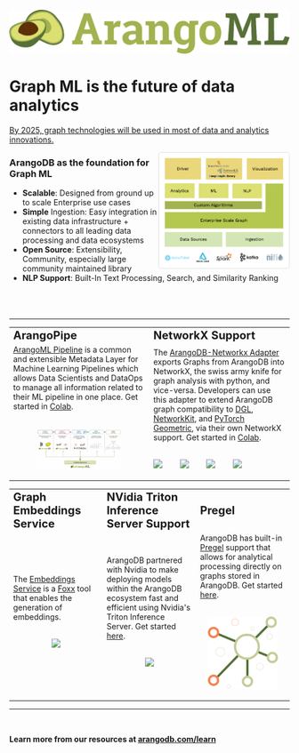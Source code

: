 ![](/assets/logo.png)

# Graph ML is the future of data analytics

[By 2025, graph technologies will be used in most of data and analytics innovations.](https://www.techrepublic.com/article/gartner-top-10-data-and-analytics-technology-trends-for-2021/)



<img height="210" align="right" src="./../assets/arangoml.jpeg" />

### ArangoDB as the foundation for Graph ML
* **Scalable**: Designed from ground up to scale Enterprise use cases 
* **Simple** Ingestion: Easy integration in existing data infrastructure + connectors to all leading data processing and data ecosystems
* **Open Source**: Extensibility, Community, especially large community maintained library
* **NLP Support**: Built-In Text Processing, Search, and Similarity Ranking
<br></br>
<br></br>
---
<table>
 <tr>
    <td width="50%"><b style="font-size:20px">ArangoPipe</b></td>
    <td width="50%"><b style="font-size:20px">NetworkX Support</b></td>
 </tr>
 <tr>
    <td>
        <div>
          <a href="https://github.com/arangoml/arangopipe">ArangoML Pipeline</a> is a common and extensible Metadata Layer for Machine Learning Pipelines which allows Data Scientists and DataOps to manage all information related to their ML pipeline in one place. Get started in <a href="https://colab.research.google.com/github/arangoml/arangopipe/blob/master/examples/Arangopipe_Feature_Examples.ipynb">Colab</a>.
          <br></br>
          <p align="center"><img width="65%" src="./../assets/arangopipe.jpeg" /></p>
        </div>
    </td>
    <td>
        <div>
          The <a href="https://github.com/arangoml/networkx-adapter">ArangoDB-Networkx Adapter</a> exports Graphs from ArangoDB into NetworkX, the swiss army knife for graph analysis with python, and vice-versa. Developers can use this adapter to extend ArangoDB graph compatibility to <a href="https://www.dgl.ai/">DGL</a>, <a href="https://networkit.github.io/">NetworkKit</a>, and <a href="https://www.pyg.org/">PyTorch Geometric</a>, via their own NetworkX support. Get started in <a href="https://colab.research.google.com/github/arangoml/networkx-adapter/blob/master/examples/ArangoDB_NetworkxAdapter.ipynb">Colab</a>.
        </div>
        <br/>
        <p style="display: flex" align="center">
          <img width="20%" src="https://avatars.githubusercontent.com/u/388785?s=280&v=4"/>
          <img width="20%" src="https://avatars.githubusercontent.com/u/11508361?s=200&v=4"/>
          <img width="20%" src="https://avatars.githubusercontent.com/u/44288746?s=200&v=4"/>
          <img width="20%" src="https://avatars.githubusercontent.com/u/89995122?s=200&v=4"/>
        </p>
    </td>
 </tr>
</table>

<table>
 <tr>
    <td width="33%"><b style="font-size:20px">Graph Embeddings Service</b></td>
    <td width="33%"><b style="font-size:20px">NVidia Triton Inference Server Support</b></td>
    <td width="33%"><b style="font-size:20px">Pregel</b></td>
 </tr>
 <tr>
    <td>
        <div>
          The <a href="https://github.com/arangoml/embeddings-service">Embeddings Service</a> is a <a href="https://www.arangodb.com/docs/stable/foxx.html">Foxx</a> tool that enables the generation of embeddings.
          <br></br>
          <p align="center"><img height="150vh" src="https://www.arangodb.com/wp-content/uploads/2016/12/ArangoDB-Foxx-logo.png" /></p>
        </div>
    </td>
    <td>
        <div>
          ArangoDB partnered with Nvidia to make deploying models within the ArangoDB ecosystem fast and efficient using Nvidia's Triton Inference Server. Get started <a href="https://github.com/arangoml/embeddings-compute">here</a>.
          <br></br>
          <p align="center"><img height="110vh" src="https://avatars.githubusercontent.com/u/1728152?s=200&v=4" /></p>
        </div>
    </td>
    <td>
        <div>
          ArangoDB has built-in <a href="https://blog.acolyer.org/2015/05/26/pregel-a-system-for-large-scale-graph-processing/">Pregel</a> support that allows for analytical processing directly on graphs stored in ArangoDB. Get started <a href="https://www.arangodb.com/docs/stable/graphs-pregel.html">here</a>.
         <br></br>
         <p align="center"><img height="130vh" src="../assets/pregel.png" /></p>
        </div>
     </td>
 </tr>
</table>

---
<br/>

**Learn more from our resources at [arangodb.com/learn](https://www.arangodb.com/learn/)**
